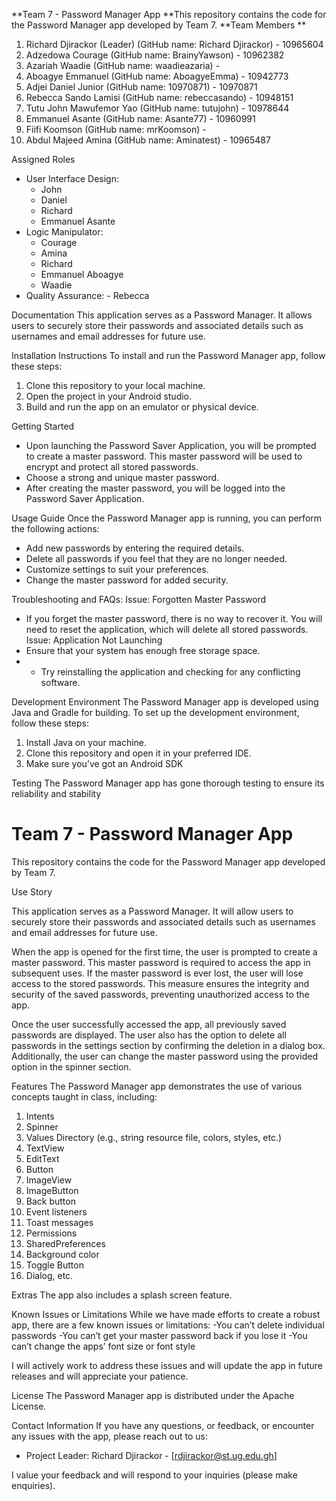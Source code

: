 **Team 7 - Password Manager App
**This repository contains the code for the Password Manager app developed by Team 7.
**Team Members
**
1. Richard Djirackor (Leader)   (GitHub name: Richard Djirackor) - 10965604
2. Adzedowa Courage (GitHub name: BrainyYawson) - 10962382
3. Azariah Waadie (GitHub name: waadieazaria) -
4. Aboagye Emmanuel (GitHub name: AboagyeEmma) - 10942773
5. Adjei Daniel Junior (GitHub name: 10970871) - 10970871
6. Rebecca Sando Lamisi (GitHub name: rebeccasando) - 10948151
7. Tutu John Mawufemor Yao (GitHub name: tutujohn) - 10978644
8. Emmanuel Asante  (GitHub name: Asante77) - 10960991
9. Fiifi Koomson (GitHub name: mrKoomson) -
10. Abdul Majeed Amina  (GitHub name: Aminatest) - 10965487
    
Assigned Roles
- User Interface Design:
  - John
  - Daniel
  - Richard
  - Emmanuel Asante
- Logic Manipulator:
  - Courage
  - Amina
  - Richard
  - Emmanuel Aboagye
  - Waadie
- Quality Assurance:  - Rebecca


   
Documentation
This application serves as a Password Manager. It allows users to securely store their passwords and associated details such as usernames and email addresses for future use.

Installation Instructions
To install and run the Password Manager app, follow these steps:
1. Clone this repository to your local machine.
2. Open the project in your Android studio.
4. Build and run the app on an emulator or physical device.

Getting Started
 - Upon launching the Password Saver Application, you will be prompted to create a master password. 
This master password will be used to encrypt and protect all stored passwords.
 - Choose a strong and unique master password.
 - After creating the master password, you will be logged into the Password Saver Application.
   
Usage Guide
Once the Password Manager app is running, you can perform the following actions:
- Add new passwords by entering the required details.
- Delete all passwords if you feel that they are no longer needed.
- Customize settings to suit your preferences.
- Change the master password for added security.

 Troubleshooting and FAQs:
 Issue: Forgotten Master Password
 - If you forget the master password, there is no way to recover it. You will need to reset the application, which will delete all stored passwords.
 Issue: Application Not Launching
 - Ensure that your system has enough free storage space.
 - - Try reinstalling the application and checking for any conflicting software. 

Development Environment
The Password Manager app is developed using Java and Gradle for building. 
To set up the development environment, follow these steps:
1. Install Java on your machine.
2. Clone this repository and open it in your preferred IDE.
3. Make sure you’ve got an Android SDK

Testing
The Password Manager app has gone thorough testing to ensure its reliability and stability
# Team 7 - Password Manager App

This repository contains the code for the Password Manager app developed by Team 7.


Use Story

This application serves as a Password Manager. It will allow users to securely store their passwords and associated details such as usernames and email addresses for future use. 

When the app is opened for the first time, the user is prompted to create a master password. This master password is required to access the app in subsequent uses. If the master password is ever lost, the user will lose access to the stored passwords. This measure ensures the integrity and security of the saved passwords, preventing unauthorized access to the app.

Once the user successfully accessed the app, all previously saved passwords are displayed. The user also has the option to delete all passwords in the settings section by confirming the deletion in a dialog box. Additionally, the user can change the master password using the provided option in the spinner section.

Features
The Password Manager app demonstrates the use of various concepts taught in class, including:

1. Intents
2. Spinner
3. Values Directory (e.g., string resource file, colors, styles, etc.)
4. TextView
5. EditText
6. Button
7. ImageView
8. ImageButton
9. Back button
10. Event listeners
11. Toast messages
12. Permissions
13. SharedPreferences
14. Background color
15. Toggle Button
16. Dialog, etc.

 Extras
The app also includes a splash screen feature.


Known Issues or Limitations
While we have made efforts to create a robust app, there are a few known issues or limitations:
-You can’t delete individual passwords
-You can’t get your master password back if you lose it
-You can’t change the apps’ font size or font style

I will actively work to address these issues and will update the app in future releases and will appreciate your patience.

License
The Password Manager app is distributed under the Apache License.

Contact Information
If you have any questions, or feedback, or encounter any issues with the app, please reach out to us:
- Project Leader: Richard Djirackor - [rdjirackor@st.ug.edu.gh]

I value your feedback and will respond to your inquiries (please make enquiries).
